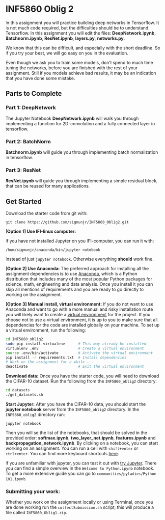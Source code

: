 # INF5860 Oblig 2

In this assignment you will practice building deep networks in Tensorflow. It is not much code required, but
the difficulties should be to understand Tensorflow. In this assignment you will edit the files: **DeepNetwork.ipynb**,
**Batchnorm.ipynb**, **ResNet.ipynb**, **layers.py**, **networks.py**.

We know that this can be difficult, and especially with the short deadline. So if you try your best, we will
go easy on you in the evaluation.

Even though we ask you to train some models, don't spend to much time tuning the networks, before you are finished
with the rest of your assignment. Still if you models achieve bad results, it may be an indication that you
have done some mistake.

## Parts to Complete

### Part 1: DeepNetwork
The Jupyter Notebook **DeepNetwork.ipynb** will walk you through implementing a function for 2D-convolution and
a fully connected layer in tensorflow.

### Part 2: BatchNorm
**Batchnorm.ipynb** will guide you through implementing batch normalization in tensorflow.

### Part 3: ResNet
**ResNet.ipynb** will guide you through implementing a simple residual block, that can be reused for many applications.

## Get Started
Download the starter code from git with:

    git clone https://github.com/sigmunjr/INF5860_Oblig2.git

**[Option 1] Use IFI-linux computer:**

If you have not installed Jupyter on you IFI-computer, you can run it with:

    /hom/sigmunjr/anaconda/bin/jupyter notebook

Instead of just `jupyter notebook`. Otherwise everything **should** work fine.

**[Option 2] Use Anaconda:**
The preferred approach for installing all the assignment dependencies is to use
[Anaconda](https://www.continuum.io/downloads), which is a Python distribution
that includes many of the most popular Python packages for science, math,
engineering and data analysis. Once you install it you can skip all mentions of
requirements and you are ready to go directly to working on the assignment.

**[Option 3] Manual install, virtual environment:**
If you do not want to use Anaconda and want to go with a more manual and risky
installation route you will likely want to create a
[virtual environment](http://docs.python-guide.org/en/latest/dev/virtualenvs/)
for the project. If you choose not to use a virtual environment, it is up to you
to make sure that all dependencies for the code are installed globally on your
machine. To set up a virtual environment, run the following:

```bash
cd INF5860_oblig2
sudo pip install virtualenv      # This may already be installed
virtualenv .env                  # Create a virtual environment
source .env/bin/activate         # Activate the virtual environment
pip install -r requirements.txt  # Install dependencies
# Work on the assignment for a while ...
deactivate                       # Exit the virtual environment
```

**Download data:**
Once you have the starter code, you will need to download the CIFAR-10 dataset.
Run the following from the `INF5860_oblig2` directory:

```bash
cd datasets
./get_datasets.sh
```


**Start Jupyter:**
After you have the CIFAR-10 data, you should start the **jupyter notebook** server
from the `INF5860_oblig2` directory. In the `INF5860_oblig2` directory run:

    jupyter notebook
    
Then you will se the list of the notebooks, that should be solved in the provided order: **softmax.ipynb**, **two_layer_net.ipynb**, **features.ipynb** and **backpropagation_network.ipynb**.
By clicking on a notebook, you can start working on an assignment. You can run a cell with `shift+enter` or `ctrl+enter`. You can find more
keyboard shortcuts [here](https://www.cheatography.com/weidadeyue/cheat-sheets/jupyter-notebook/).

If you are unfamiliar with jupyter, you can test it out with [try Jupyter](https://try.jupyter.org/). There you can find a simple overview
in the `Welcome to Python.ipynb` notebook. To get a more extensive guide you can go to `communities/pyladies/Python 101.ipynb`.



### Submitting your work:
Whether you work on the assignment locally or using Terminal, once you are done
working run the `collectSubmission.sh` script; this will produce a file called
`INF5860_Oblig1.zip`. 
